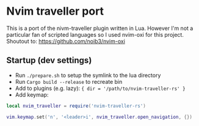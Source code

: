 # Nvim traveller port
This is a port of the nivm-traveller plugin written in Lua. However I'm not a particular fan of scripted languages so I used nvim-oxi for this project. Shoutout to: https://github.com/noib3/nvim-oxi

## Startup (dev settings)
- Run `./prepare.sh` to setup the symlink to the lua directory
- Run `Cargo build --release` to recreate bin
- Add to plugins (e.g. lazy): `{ dir = '/path/to/nvim-traveller-rs' }`
- Add keymap: 

```lua
local nvim_traveller = require('nvim-traveller-rs')

vim.keymap.set('n', '<leader>i', nvim_traveller.open_navigation, {})
```
